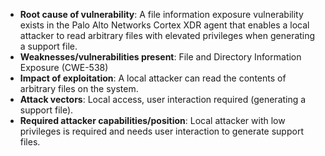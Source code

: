 - **Root cause of vulnerability**: A file information exposure vulnerability exists in the Palo Alto Networks Cortex XDR agent that enables a local attacker to read arbitrary files with elevated privileges when generating a support file.
- **Weaknesses/vulnerabilities present**: File and Directory Information Exposure (CWE-538)
- **Impact of exploitation**: A local attacker can read the contents of arbitrary files on the system.
- **Attack vectors**: Local access, user interaction required (generating a support file).
- **Required attacker capabilities/position**: Local attacker with low privileges is required and needs user interaction to generate support files.